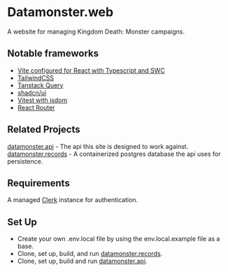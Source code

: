 # Datamonster.web

A website for managing Kingdom Death: Monster campaigns.

## Notable frameworks

- [Vite configured for React with Typescript and SWC](https://vitejs.dev/)
- [TailwindCSS](https://tailwindcss.com/)
- [Tanstack Query](https://tanstack.com/query/latest/docs/framework/react/overview)
- [shadcn/ui](https://ui.shadcn.com/docs)
- [Vitest with jsdom](https://vitest.dev/)
- [React Router](https://reactrouter.com/en/main)

## Related Projects

 [datamonster.api](https://github.com/FailureToLoad/datamonster.api) - The api this site is designed to work against.  
 [datamonster.records](https://github.com/FailureToLoad/datamonster.records) - A containerized postgres database the api uses for persistence.  

## Requirements

A managed [Clerk](https://clerk.com/) instance for authentication.  

## Set Up

- Create your own .env.local file by using the env.local.example file as a base.
- Clone, set up, build, and run [datamonster.records](https://github.com/FailureToLoad/datamonster.records).
- Clone, set up, build and run [datamonster.api](https://github.com/FailureToLoad/datamonster.api).
